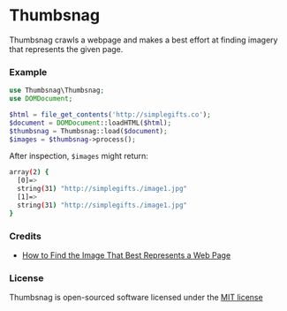 # Thumbsnag

Thumbsnag crawls a webpage and makes a best effort at finding imagery that represents the given page.

### Example

```php
use Thumbsnag\Thumbsnag;
use DOMDocument;

$html = file_get_contents('http://simplegifts.co');
$document = DOMDocument::loadHTML($html);
$thumbsnag = Thumbsnag::load($document);
$images = $thumbsnag->process();
```

After inspection, `$images` might return:

```bash
array(2) {
  [0]=>
  string(31) "http://simplegifts./image1.jpg"
  [1]=>
  string(31) "http://simplegifts./image1.jpg"
}
```

### Credits

+ [How to Find the Image That Best Represents a Web Page](https://tech.shareaholic.com/2012/11/02/how-to-find-the-image-that-best-respresents-a-web-page/)

### License

Thumbsnag is open-sourced software licensed under the [MIT license](https://raw.githubusercontent.com/gstjohn/Thumbsnag/master/LICENSE)